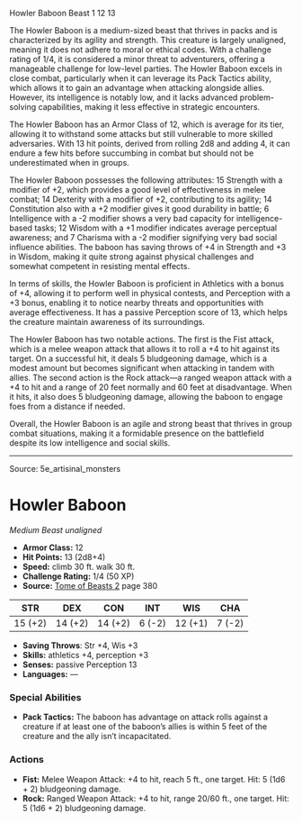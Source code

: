 <MonsterName/>Howler Baboon</MonsterName>
<CreatureType/>Beast</CreatureType>
<CR/>1</CR>
<AC/>12</AC>
<HP/>13</HP>
<summary>The Howler Baboon is a medium-sized beast that thrives in packs and is characterized by its agility and strength. This creature is largely unaligned, meaning it does not adhere to moral or ethical codes. With a challenge rating of 1/4, it is considered a minor threat to adventurers, offering a manageable challenge for low-level parties. The Howler Baboon excels in close combat, particularly when it can leverage its Pack Tactics ability, which allows it to gain an advantage when attacking alongside allies. However, its intelligence is notably low, and it lacks advanced problem-solving capabilities, making it less effective in strategic encounters.</summary>

<detail>

The Howler Baboon has an Armor Class of 12, which is average for its tier, allowing it to withstand some attacks but still vulnerable to more skilled adversaries. With 13 hit points, derived from rolling 2d8 and adding 4, it can endure a few hits before succumbing in combat but should not be underestimated when in groups.

The Howler Baboon possesses the following attributes: 15 Strength with a modifier of +2, which provides a good level of effectiveness in melee combat; 14 Dexterity with a modifier of +2, contributing to its agility; 14 Constitution also with a +2 modifier gives it good durability in battle; 6 Intelligence with a -2 modifier shows a very bad capacity for intelligence-based tasks; 12 Wisdom with a +1 modifier indicates average perceptual awareness; and 7 Charisma with a -2 modifier signifying very bad social influence abilities. The baboon has saving throws of +4 in Strength and +3 in Wisdom, making it quite strong against physical challenges and somewhat competent in resisting mental effects.

In terms of skills, the Howler Baboon is proficient in Athletics with a bonus of +4, allowing it to perform well in physical contests, and Perception with a +3 bonus, enabling it to notice nearby threats and opportunities with average effectiveness. It has a passive Perception score of 13, which helps the creature maintain awareness of its surroundings.

The Howler Baboon has two notable actions. The first is the Fist attack, which is a melee weapon attack that allows it to roll a +4 to hit against its target. On a successful hit, it deals 5 bludgeoning damage, which is a modest amount but becomes significant when attacking in tandem with allies. The second action is the Rock attack—a ranged weapon attack with a +4 to hit and a range of 20 feet normally and 60 feet at disadvantage. When it hits, it also does 5 bludgeoning damage, allowing the baboon to engage foes from a distance if needed. 

Overall, the Howler Baboon is an agile and strong beast that thrives in group combat situations, making it a formidable presence on the battlefield despite its low intelligence and social skills.</detail>



---

Source: 5e_artisinal_monsters

# Howler Baboon

*Medium* *Beast* *unaligned*

- **Armor Class:** 12
- **Hit Points:** 13 (2d8+4)
- **Speed:** climb 30 ft. walk 30 ft.
- **Challenge Rating:** 1/4 (50 XP)
- **Source:** [Tome of Beasts 2](https://koboldpress.com/kpstore/product/tome-of-beasts-2-for-5th-edition) page 380

| STR | DEX | CON | INT | WIS | CHA |
| --- | --- | --- | --- | --- | --- |
| 15 (+2) | 14 (+2) | 14 (+2) | 6 (-2) | 12 (+1) | 7 (-2) |

- **Saving Throws**: Str +4, Wis +3
- **Skills:** athletics +4, perception +3
- **Senses:** passive Perception 13
- **Languages:** —

### Special Abilities

- **Pack Tactics:** The baboon has advantage on attack rolls against a creature if at least one of the baboon’s allies is within 5 feet of the creature and the ally isn’t incapacitated.

### Actions

- **Fist:** Melee Weapon Attack: +4 to hit, reach 5 ft., one target. Hit: 5 (1d6 + 2) bludgeoning damage.
- **Rock:** Ranged Weapon Attack: +4 to hit, range 20/60 ft., one target. Hit: 5 (1d6 + 2) bludgeoning damage.




